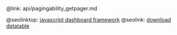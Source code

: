 @link: api/pagingability_getpager.md

@seolinktop: [javascript dashboard framework](https://webix.com)
@seolink: [download datatable](https://webix.com/widget/datatable/)